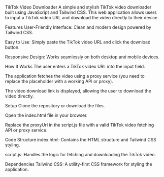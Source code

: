 TikTok Video Downloader
A simple and stylish TikTok video downloader built using JavaScript and Tailwind CSS. This web application allows users to input a TikTok video URL and download the video directly to their device.

Features
User-Friendly Interface: Clean and modern design powered by Tailwind CSS.

Easy to Use: Simply paste the TikTok video URL and click the download button.

Responsive Design: Works seamlessly on both desktop and mobile devices.

How It Works
The user enters a TikTok video URL into the input field.

The application fetches the video using a proxy service (you need to replace the placeholder with a working API or proxy).

The video download link is displayed, allowing the user to download the video directly.

Setup
Clone the repository or download the files.

Open the index.html file in your browser.

Replace the proxyUrl in the script.js file with a valid TikTok video fetching API or proxy service.

Code Structure
index.html: Contains the HTML structure and Tailwind CSS styling.

script.js: Handles the logic for fetching and downloading the TikTok video.

Dependencies
Tailwind CSS: A utility-first CSS framework for styling the application.
